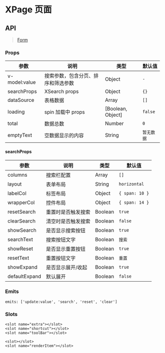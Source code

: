 # XPage 页面

## API

> [Form](https://www.antdv.com/components/form-cn)

### Props

| 参数 | 说明 | 类型 | 默认值 |
| --- | --- | --- | --- |
| v-model:value | 搜索参数，包含分页、排序和筛选参数 | Object | `-` |
| searchProps | XSearch props | Object | `{}` |
| dataSource | 表格数据 | Array | `[]` |
| loading | spin 加载中 props | [Boolean, Object] | `false` |
| total | 数据总数 | Number | `0` |
| emptyText | 空数据显示的内容 | String | `暂无数据` |

#### searchProps

| 参数 | 说明 | 类型 | 默认值 |
| --- | --- | --- | --- |
| columns | 搜索栏配置 | Array | `[]` |
| layout | 表单布局 | String | `horizontal` |
| labelCol | 标签布局 | Object | `{ span: 10 }` |
| wrapperCol | 控件布局 | Object | `{ span: 14 }` |
| resetSearch | 重置时是否触发搜索 | Boolean | `true` |
| clearSearch | 清空时是否触发搜索 | Boolean | `false` |
| showSearch | 是否显示搜索按钮 | Boolean | `true` |
| searchText | 搜索按钮文字 | Boolean | `搜索` |
| showReset | 是否显示重置按钮 | Boolean | `true` |
| resetText | 重置按钮文字 | Boolean | `重置` |
| showExpand | 是否显示展开/收起 | Boolean | `true` |
| defaultExpand | 默认展开 | Boolean | `false` |

### Emits

```vue
emits: ['update:value', 'search', 'reset', 'clear']
```

### Slots

```vue
<slot name="extra"></slot>
<slot name="shortcut"></slot>
<slot name="toolBar"></slot>

<slot></slot>
<slot name="renderItem"></slot>
```
